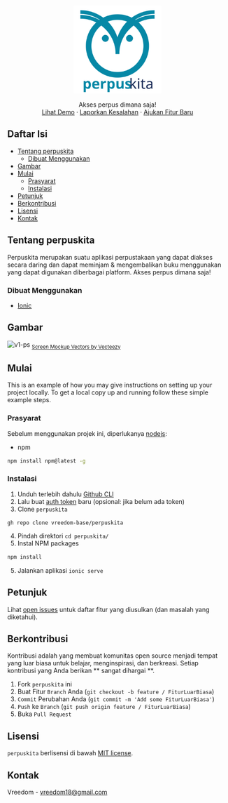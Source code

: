 <p align="center">
  <a href="https://laravel.com" target="_blank">
    <img src="https://raw.githubusercontent.com/vreedom-base/perpuskita/master/public/assets/icon/icon.svg" width="200">
  </a>
  
  <p align="center">
    Akses perpus dimana saja!
    <br />
    <a href="https://github.com/othneildrew/Best-README-Template">Lihat Demo</a>
    ·
    <a href="https://github.com/vreedom-base/perpuskita/issues">Laporkan Kesalahan</a>
    ·
    <a href="https://github.com/vreedom-base/perpuskita/issues">Ajukan Fitur Baru</a>
  </p>
</p>

## Daftar Isi

* [Tentang perpuskita](#tentang-perpuskita)
  * [Dibuat Menggunakan](#dibuat-menggunakan)
* [Gambar](#gambar)
* [Mulai](#mulai)
  * [Prasyarat](#prasyarat)
  * [Instalasi](#instalasi)
* [Petunjuk](#petunjuk)
* [Berkontribusi](#berkontribusi)
* [Lisensi](#lisensi)
* [Kontak](#kontak)

## Tentang perpuskita

Perpuskita merupakan suatu aplikasi perpustakaan yang dapat diakses secara daring dan dapat meminjam & mengembalikan buku menggunakan yang dapat digunakan diberbagai platform. Akses perpus dimana saja!

### Dibuat Menggunakan
* [Ionic](https://ionicframework.com/)

## Gambar

![v1-ps](https://user-images.githubusercontent.com/35516476/94348393-142ba180-0066-11eb-9098-3658e980a1a2.png)
<sub><a href="https://www.vecteezy.com/free-vector/screen-mockup">Screen Mockup Vectors by Vecteezy</a></sub>

## Mulai

This is an example of how you may give instructions on setting up your project locally.
To get a local copy up and running follow these simple example steps.

### Prasyarat

Sebelum menggunakan projek ini, diperlukanya [nodejs](https://nodejs.org/):
* npm
```sh
npm install npm@latest -g
```

### Instalasi

1. Unduh terlebih dahulu [Github CLI](https://cli.github.com/)
2. Lalu buat [auth token](https://github.com/settings/tokens) baru (opsional: jika belum ada token)
3. Clone `perpuskita`
```gh
gh repo clone vreedom-base/perpuskita
```
4. Pindah direktori `cd perpuskita/`
5. Instal NPM packages
```sh
npm install
```
5. Jalankan aplikasi `ionic serve`

## Petunjuk

Lihat [open issues](https://github.com/vreedom-base/perpuskita/issues) untuk daftar fitur yang diusulkan (dan masalah yang diketahui).

## Berkontribusi

Kontribusi adalah yang membuat komunitas open source menjadi tempat yang luar biasa untuk belajar, menginspirasi, dan berkreasi. Setiap kontribusi yang Anda berikan ** sangat dihargai **.

1. Fork `perpuskita` ini
2. Buat Fitur `Branch` Anda (`git checkout -b feature / FiturLuarBiasa`)
3. `Commit` Perubahan Anda (`git commit -m 'Add some FiturLuarBiasa'`)
4. `Push` ke `Branch` (`git push origin feature / FiturLuarBiasa`)
5. Buka `Pull Request`

## Lisensi

`perpuskita` berlisensi di bawah [MIT license](https://opensource.org/licenses/MIT).

## Kontak

Vreedom - vreedom18@gmail.com


